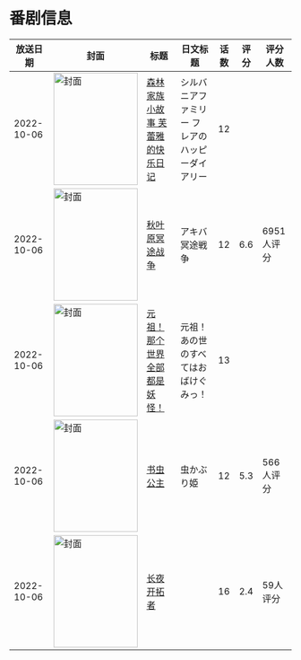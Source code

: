 # 番剧信息

|放送日期|封面|标题|日文标题|话数|评分|评分人数|
|---|---|---|---|---|---|---|
|2022-10-06|<img src="https://lain.bgm.tv/pic/cover/c/e2/bf/400601_Gsozq.jpg" alt="封面" style="width:150px;height:200px;object-fit:cover;">|[森林家族小故事 芙蕾雅的快乐日记](https://bangumi.tv/subject/400601)|シルバニアファミリー フレアのハッピーダイアリー|12|||
|2022-10-06|<img src="https://lain.bgm.tv/pic/cover/c/da/3d/389450_BbZ4n.jpg" alt="封面" style="width:150px;height:200px;object-fit:cover;">|[秋叶原冥途战争](https://bangumi.tv/subject/389450)|アキバ冥途戦争|12|6.6|6951人评分|
|2022-10-06|<img src="https://lain.bgm.tv/pic/cover/c/38/e5/456205_74jmz.jpg" alt="封面" style="width:150px;height:200px;object-fit:cover;">|[元祖！那个世界全部都是妖怪！](https://bangumi.tv/subject/456205)|元祖！あの世のすべてはおばけぐみっ！|13|||
|2022-10-06|<img src="https://lain.bgm.tv/pic/cover/c/87/5b/366695_hHL0x.jpg" alt="封面" style="width:150px;height:200px;object-fit:cover;">|[书虫公主](https://bangumi.tv/subject/366695)|虫かぶり姫|12|5.3|566人评分|
|2022-10-06|<img src="https://lain.bgm.tv/pic/cover/c/9e/27/358556_UKUu4.jpg" alt="封面" style="width:150px;height:200px;object-fit:cover;">|[长夜开拓者](https://bangumi.tv/subject/358556)||16|2.4|59人评分|

